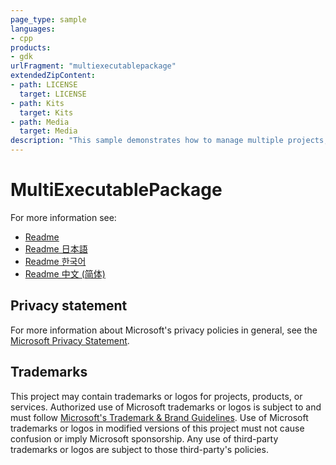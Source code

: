 ```yaml
---
page_type: sample
languages:
- cpp
products:
- gdk
urlFragment: "multiexecutablepackage"
extendedZipContent:
- path: LICENSE
  target: LICENSE
- path: Kits
  target: Kits
- path: Media
  target: Media
description: "This sample demonstrates how to manage multiple projects, dlls, and utility processes within a single solution."
---
```


# MultiExecutablePackage

For more information see: 
- [Readme](https://github.com/microsoft/Xbox-GDK-Samples/blob/main/Samples/System/MultiExecutablePackage/readme_en-us.md)
- [Readme 日本語](https://github.com/microsoft/Xbox-GDK-Samples/blob/main/Samples/System/MultiExecutablePackage/readme_ja-jp.md)
- [Readme 한국어](https://github.com/microsoft/Xbox-GDK-Samples/blob/main/Samples/System/MultiExecutablePackage/readme_ko-kr.md)
- [Readme 中文 (简体)](https://github.com/microsoft/Xbox-GDK-Samples/blob/main/Samples/System/MultiExecutablePackage/readme_zh-cn.md)

## Privacy statement

For more information about Microsoft's privacy policies in general, see the [Microsoft Privacy Statement](https://privacy.microsoft.com/privacystatement/).

## Trademarks

This project may contain trademarks or logos for projects, products, or services. Authorized use of Microsoft trademarks or logos is subject to and must follow [Microsoft's Trademark & Brand Guidelines](https://www.microsoft.com/en-us/legal/intellectualproperty/trademarks/usage/general). Use of Microsoft trademarks or logos in modified versions of this project must not cause confusion or imply Microsoft sponsorship. Any use of third-party trademarks or logos are subject to those third-party's policies.
